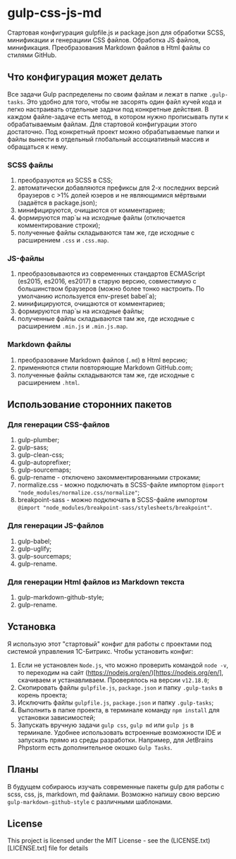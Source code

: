 # gulp-css-js-md

Стартовая конфигурация gulpfile.js и package.json для обработки SCSS, минификации и генерациии CSS файлов. Обработка JS файлов, минификация. Преобразования Markdown файлов в Html файлы со стилями GitHub.

## Что конфигурация может делать

Все задачи Gulp распределены по своим файлам и лежат в папке `.gulp-tasks`. Это удобно для того, чтобы не засорять один файл кучей кода и легко настраивать отдельные задачи под конкретные действия. В каждом файле-задаче есть метод, в котором нужно прописывать пути к обрабатываемым файлам. Для стартовой конфигурации этого достаточно. Под конкретный проект можно обрабатываемые папки и файлы вынести в отдельный глобальный ассоциативный массив и обращаться к нему.

### SCSS файлы

1. преобразуются из SCSS в CSS;
2. автоматически добавляются префиксы для 2-х последних версий браузеров с >1% долей юзеров и не являющимися мёртвыми (задаётся в package.json);
3. минифицируются, очищаются от комментариев;
4. формируются map`ы на исходные файлы (отключается комментирование строки); 
5. полученные файлы складываются там же, где исходные с расширением `.css` и `.css.map`.

### JS-файлы

1. преобразовываются из современных стандартов ECMAScript (es2015, es2016, es2017) в старую версию, совместимую с большинством браузеров (можно более тонко настроить. По умолчанию используется env-preset babel`а);
2. минифицируются, очищаются от комментариев;
3. формируются map`ы на исходные файлы;
4. полученные файлы складываются там же, где исходные с расширением `.min.js` и `.min.js.map`.

### Markdown файлы

1. преобразование Markdown файлов (`.md`) в Html версию;
2. применяются стили повторяющие Markdown GitHub.com;
3. полученные файлы складываются там же, где исходные с расширением `.html`.

## Использование сторонних пакетов

### Для генерации CSS-файлов

1. gulp-plumber;
2. gulp-sass;
3. gulp-clean-css;
4. gulp-autoprefixer;
5. gulp-sourcemaps;
6. gulp-rename - отключено закомментированными строками;
7. normalize.css - можно подключать в SCSS-файле импортом `@import "node_modules/normalize.css/normalize"`;
8. breakpoint-sass - можно подключать в SCSS-файле импортом `@import "node_modules/breakpoint-sass/stylesheets/breakpoint"`.

### Для генерации JS-файлов

1. gulp-babel;
2. gulp-uglify;
3. gulp-sourcemaps;
4. gulp-rename.

### Для генерации Html файлов из Markdown текста

1. gulp-markdown-github-style;
2. gulp-rename.

## Установка

Я использую этот "стартовый" конфиг для работы с проектами под системой управления 1С-Битрикс. Чтобы установить конфиг:

1. Если не установлен `Node.js`, что можно проверить командой `node -v`, то переходим на сайт (https://nodejs.org/en/)[https://nodejs.org/en/], скачиваем и устанавливаем. Проверялось на версии `v12.18.0`;
2. Скопировать файлы `gulpfile.js`, `package.json` и папку `.gulp-tasks` в корень проекта;
3. Исключить файлы `gulpfile.js`, `package.json` и папку `.gulp-tasks`;
4. Выполнить в папке проекта, в терминале команду `npm install` для установки зависимостей;
5. Запускать вручную задачи `gulp css`, `gulp md` или `gulp js` в терминале. Удобнее использовать встроенные возможности IDE и запускать прямо из среды разработки. Например, для JetBrains Phpstorm есть дополнительное окошко `Gulp Tasks`.

## Планы

В будущем собираюсь изучать современные пакеты gulp для работы с scss, css, js, markdown, md файлами. Возможно напишу свою версию `gulp-markdown-github-style` с различными шаблонами.

## License

This project is licensed under the MIT License - see the (LICENSE.txt)[LICENSE.txt] file for details